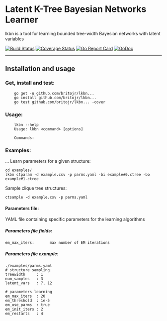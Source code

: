 # Latent K-Tree Bayesian Networks Learner

lkbn is a tool for learning bounded tree-width Bayesian networks with latent variables

[![Build Status](https://travis-ci.org/britojr/lkbn.svg?branch=master)](https://travis-ci.org/britojr/lkbn)
[![Coverage Status](https://coveralls.io/repos/github/britojr/lkbn/badge.svg?branch=master)](https://coveralls.io/github/britojr/lkbn?branch=master)
[![Go Report Card](https://goreportcard.com/badge/github.com/britojr/lkbn)](https://goreportcard.com/report/github.com/britojr/lkbn)
[![GoDoc](https://godoc.org/github.com/britojr/lkbn?status.svg)](http://godoc.org/github.com/britojr/lkbn)

___

## Installation and usage

### Get, install and test:

		go get -u github.com/britojr/lkbn...
		go install github.com/britojr/lkbn...
		go test github.com/britojr/lkbn... -cover

### Usage:

		lkbn --help
		Usage: lkbn <command> [options]

		Commands:

### Examples:

...
Learn parameters for a given structure:

	cd examples/
	lkbn ctparam -d example.csv -p parms.yaml -bi example#0.ctree -bo example#1.ctree

Sample clique tree structures:

	ctsample -d example.csv -p parms.yaml

#### Parameters file:

YAML file containing specific parameters for the learning algorithms

##### Parameters file fields:

	em_max_iters:		max number of EM iterations

##### Parameters file example:

	./examples/parms.yaml
	# structure sampling
	treewidth     : 1
	num_samples   : 3
	latent_vars   : 7, 12

	# parameters learning
	em_max_iters  : 20
	em_threshold  : 1e-5
	em_use_parms  : true
	em_init_iters : 2
	em_restarts   : 4
